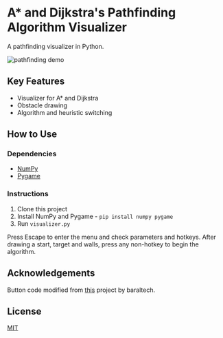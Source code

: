 # A* and Dijkstra's Pathfinding Algorithm Visualizer

A pathfinding visualizer in Python.

![pathfinding demo](https://user-images.githubusercontent.com/89596994/176725547-80502e4c-42cc-4eec-a6e5-d10eafdb3d87.gif)

## Key Features

- Visualizer for A* and Dijkstra
- Obstacle drawing
- Algorithm and heuristic switching

## How to Use

### Dependencies

- [NumPy](https://numpy.org/doc/)
- [Pygame](https://www.pygame.org/docs/)

### Instructions

1. Clone this project
2. Install NumPy and Pygame - `pip install numpy pygame`
3. Run `visualizer.py`

Press Escape to enter the menu and check parameters and hotkeys. After drawing a start, target and walls, press any non-hotkey to begin the algorithm.

## Acknowledgements

Button code modified from [this](https://github.com/baraltech/Menu-System-PyGame) project by baraltech.

## License
[MIT](https://choosealicense.com/licenses/mit/)
